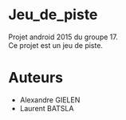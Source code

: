 # Jeu_de_piste
Projet android 2015 du groupe 17.  
Ce projet est un jeu de piste.

# Auteurs

* Alexandre GIELEN
* Laurent BATSLA
